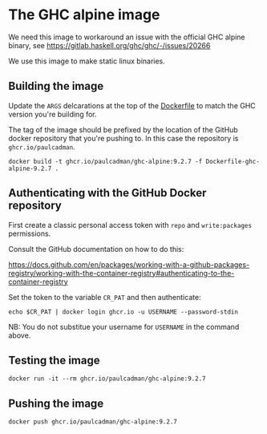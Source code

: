 # The GHC alpine image

We need this image to workaround an issue with the official GHC alpine binary,
see https://gitlab.haskell.org/ghc/ghc/-/issues/20266

We use this image to make static linux binaries.

## Building the image

Update the `ARGS` delcarations at the top of the [Dockerfile](./Dockerfile-ghc-alpine) to match the GHC version you're building for.

The tag of the image should be prefixed by the location of the GitHub docker
repository that you're pushing to. In this case the repository is `
ghcr.io/paulcadman`.

```shell
docker build -t ghcr.io/paulcadman/ghc-alpine:9.2.7 -f Dockerfile-ghc-alpine-9.2.7 .
```

## Authenticating with the GitHub Docker repository

First create a classic personal access token with `repo` and `write:packages`
permissions.

Consult the GitHub documentation on how to do this:

https://docs.github.com/en/packages/working-with-a-github-packages-registry/working-with-the-container-registry#authenticating-to-the-container-registry

Set the token to the variable `CR_PAT` and then authenticate:

```shell
echo $CR_PAT | docker login ghcr.io -u USERNAME --password-stdin
```

NB: You do not substitue your username for `USERNAME` in the command above.

## Testing the image

```shell
docker run -it --rm ghcr.io/paulcadman/ghc-alpine:9.2.7
```

## Pushing the image

```shell
docker push ghcr.io/paulcadman/ghc-alpine:9.2.7

```
